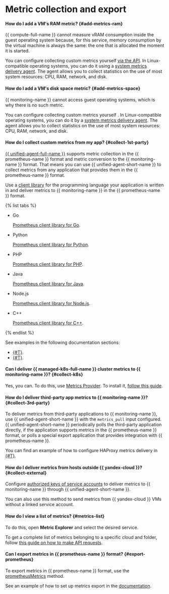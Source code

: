 # Metric collection and export

#### How do I add a VM's RAM metric? {#add-metrics-ram}

{{ compute-full-name }} cannot measure vRAM consumption inside the guest operating system because, for this service, memory consumption by the virtual machine is always the same: the one that is allocated the moment it is started.

You can configure collecting custom metrics yourself [via the API](../../monitoring/operations/metric/add.md). In Linux-compatible operating systems, you can do it using a [system metrics delivery agent](../../monitoring/operations/unified-agent/linux_metrics.md). The agent allows you to collect statistics on the use of most system resources: CPU, RAM, network, and disk.

#### How do I add a VM's disk space metric? {#add-metrics-space}

{{ monitoring-name }} cannot access guest operating systems, which is why there is no such metric.

You can configure collecting custom metrics yourself [](../../monitoring/operations/metric/add.md). In Linux-compatible operating systems, you can do it by a [system metrics delivery agent](../../monitoring/operations/unified-agent/linux_metrics.md). The agent allows you to collect statistics on the use of most system resources: CPU, RAM, network, and disk.

#### How do I collect custom metrics from my app? {#collect-1st-party}

[{{ unified-agent-full-name }}](../../monitoring/operations/unified-agent/pull_prometheus.md) supports metric collection in the {{ prometheus-name }} format and metric conversion to the {{ monitoring-name }} format. That means you can use {{ unified-agent-short-name }} to collect metrics from any application that provides them in the {{ prometheus-name }} format.

Use a [client library](https://prometheus.io/docs/instrumenting/clientlibs/) for the programming language your application is written in and deliver metrics to {{ monitoring-name }} in the {{ prometheus-name }} format.

{% list tabs %}

- Go

   [Prometheus client library for Go](https://github.com/prometheus/client_golang).

- Python

   [Prometheus client library for Python](https://github.com/prometheus/client_python).

- PHP

   [Prometheus client library for PHP](https://github.com/promphp/prometheus_client_php).

- Java

   [Prometheus client library for Java](https://github.com/prometheus/client_java).

- Node.js

   [Prometheus client library for Node.js](https://github.com/siimon/prom-client).

- C++

   [Prometheus client library for C++](https://github.com/jupp0r/prometheus-cpp).

{% endlist %}

See examples in the following documentation sections:
* [{#T}](../../monitoring/operations/unified-agent/pull_prometheus.md).
* [{#T}](../../monitoring/operations/unified-agent/haproxy.md).


#### Can I deliver {{ managed-k8s-full-name }} cluster metrics to {{ monitoring-name }}? {#collect-k8s}

Yes, you can. To do this, use [Metrics Provider](/marketplace/products/yc/metric-provider). To install it, [follow this guide](../../managed-kubernetes/operations/applications/metrics-provider.md).


#### How do I deliver third-party app metrics to {{ monitoring-name }}? {#collect-3rd-party}

To deliver metrics from third-party applications to {{ monitoring-name }}, use {{ unified-agent-short-name }} with the `metrics_pull` input configured. {{ unified-agent-short-name }} periodically polls the third-party application directly, if the application supports metrics in the {{ prometheus-name }} format, or polls a special export application that provides integration with {{ prometheus-name }}.

You can find an example of how to configure HAProxy metrics delivery in [{#T}](../../monitoring/operations/unified-agent/haproxy.md).

#### How do I deliver metrics from hosts outside {{ yandex-cloud }}? {#collect-external}

Configure [authorized keys of service accounts](../../monitoring/operations/unified-agent/non-yc.md) to deliver metrics to {{ monitoring-name }} through {{ unified-agent-short-name }}.

You can also use this method to send metrics from {{ yandex-cloud }} VMs without a linked service account.

#### How do I view a list of metrics? {#metrics-list}

To do this, open **Metric Explorer** and select the desired service.

To get a complete list of metrics belonging to a specific cloud and folder, follow [this guide on how to make API requests](../../monitoring/operations/metric/list.md).

#### Can I export metrics in {{ prometheus-name }} format? {#export-prometheus}

To export metrics in {{ prometheus-name }} format, use the [prometheusMetrics](../../monitoring/api-ref/MetricsData/prometheusMetrics.md) method.

See an example of how to set up metrics export in the [documentation](../../monitoring/operations/metric/prometheusExport.md).